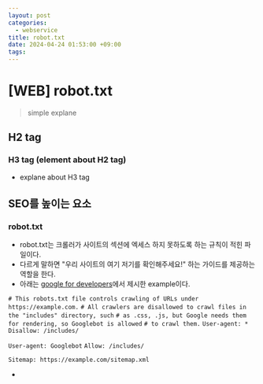 ```yaml
---
layout: post
categories:
  - webservice
title: robot.txt
date: 2024-04-24 01:53:00 +09:00
tags:
---
```

# \[WEB] robot.txt

>simple explane

## H2 tag

### H3 tag (element about H2 tag)
- explane about H3 tag


## SEO를 높이는 요소

### robot.txt
- robot.txt는 크롤러가 사이트의 섹션에 엑세스 하지 못하도록 하는 규칙이 적힌 파일이다.
- 다르게 말하면 \"우리 사이트의 여기 저기를 확인해주세요!" 하는 가이드를 제공하는 역할을 한다.
- 아래는 [google for developers](https://developers.google.com/search/docs/crawling-indexing/robots/robots_txt?hl=ko)에서 제시한 example이다.

`# This robots.txt file controls crawling of URLs under https://example.com.`
`# All crawlers are disallowed to crawl files in the "includes" directory, such`
`# as .css, .js, but Google needs them for rendering, so Googlebot is allowed`
`# to crawl them.`
`User-agent: *`
`Disallow: /includes/`

`User-agent: Googlebot`
`Allow: /includes/`

`Sitemap: https://example.com/sitemap.xml`

- 